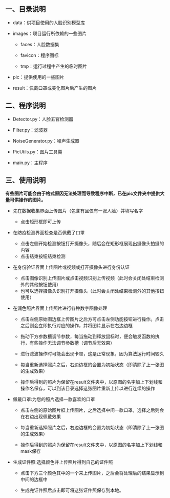 ## 一、目录说明

- data：供项目使用的人脸识别模型库

- images：项目运行所依赖的一些图片
  
  - faces：人脸数据集
  
  - favicon：程序图标
  
  - tmp：运行过程中产生的临时图片

- pic：提供使用的一些图片

- result：佩戴口罩或美化图片后产生的图片

## 二、程序说明

- Detector.py：人脸五官检测器

- Filter.py：滤波器

- NoiseGenerator.py：噪声生成器

- PicUtils.py：图片工具类

- main.py：主程序

## 三、使用说明

**有些图片可能会由于格式原因无法处理而导致程序中断，已在pic文件夹中提供大量可供操作的图片。**

- 先在数据收集界面上传图片（包含有且仅有一张人脸）并填写名字
  
  - 点击矩形框即可上传

- 在防疫检测界面检查是否佩戴了口罩
  
  - 点击左侧开始检测按钮打开摄像头，随后会在矩形框展现出摄像头拍摄的内容
  - 点击结束按钮结束检测

- 在身份验证界面上传图片或视频或打开摄像头进行身份认证
  
  - 点击图像识别上传图片或点击视频识别上传视频（此时会关闭处结束检测外的其他按钮使用）
  - 也可以选择摄像头识别打开摄像头（此时会关闭处结束检测外的其他按钮使用）

- 在润色照片界面上传照片进行各种数字图像处理
  
  - 点击左侧原始图边框上传图片之后方可点击左侧功能按钮进行操作。点击之后则会立即执行对应的操作，并将图片显示在右边边框
  
  - 拖动下方参数槽调节参数，每当拖动到释放鼠标时，便会触发函数的执行，有些操作无法调节参数槽（调节后无效果）
  
  - 进行滤波操作时可能会出现卡顿，这是正常现象，因为算法运行时间较久
  
  - 每当重新选择照片之后，右边边框的会置为初始状态（即清除了上一张图的生成效果）
  
  - 操作后得到的照片为保留在result文件夹中，以原图的名字加上下划线和操作名保存，可以到该目录选择这张图片重新上传以进行连续的操作

- 佩戴口罩:为您的照片选择一款喜欢的口罩
  
  - 点击左侧的原始图片框上传图片，之后选择中间一款口罩，选择之后则会在右边出现佩戴效果
  
  - 每当重新选择照片之后，右边边框的会置为初始状态（即清除了上一张图的生成效果）
  
  - 操作后得到的照片为保留在result文件夹中，以原图的名字加上下划线和mask保存

- 生成证件照:选择颜色并上传照片得到自己的证件照
  
  - 点击下方三个颜色其中的一个来上传图片，之后会将处理后的结果显示到中间的边框中
  
  - 生成完证件照后点击即可将这张证件照保存到本地。
